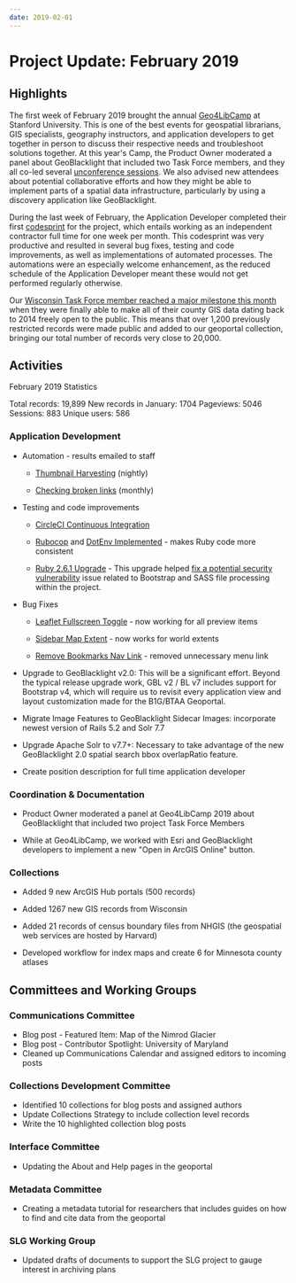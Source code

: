 ```yaml
---
date: 2019-02-01
---
```


# Project Update: February 2019

<!-- more -->

## Highlights

The first week of February 2019 brought the annual
[Geo4LibCamp](https://geo4libcamp2019.sched.com/) at Stanford
University. This is one of the best events for geospatial librarians,
GIS specialists, geography instructors, and application developers to
get together in person to discuss their respective needs and
troubleshoot solutions together. At this year's Camp, the Product Owner
moderated a panel about GeoBlacklight that included two Task Force
members, and they all co-led several [unconference
sessions](http://bit.ly/geo4libcamp2019-notes). We also advised
new attendees about potential collaborative efforts and how they might
be able to implement parts of a spatial data infrastructure,
particularly by using a discovery application like GeoBlacklight.

During the last week of February, the Application Developer completed
their first [codesprint](https://github.com/BTAA-Geospatial-Data-Project/geoportal/projects/6) for the project, which entails working as an independent contractor full time for one week per month. This codesprint was very productive and resulted in several bug fixes, testing and code improvements, as well as
implementations of automated processes. The automations were an
especially welcome enhancement, as the reduced schedule of the
Application Developer meant these would not get performed regularly
otherwise.

Our [Wisconsin Task Force member reached a major milestone this
month](https://twitter.com/UWRobinsonMap/status/1101500273841844224)
when they were finally able to make all of their county GIS data dating
back to 2014 freely open to the public. This means that over 1,200
previously restricted records were made public and added to our
geoportal collection, bringing our total number of records very close to
20,000.

## Activities

February 2019 Statistics

Total records: 19,899
New records in January: 1704
Pageviews: 5046
Sessions: 883 
Unique users: 586


### Application Development 

-   Automation - results emailed to staff

    -   [Thumbnail
        Harvesting](https://github.com/BTAA-Geospatial-Data-Project/geoportal/issues/165)
        (nightly)

    -   [Checking broken
        links](https://github.com/BTAA-Geospatial-Data-Project/geoportal/issues/164)
        (monthly)

-   Testing and code improvements

    -   [CircleCI Continuous
        Integration](https://github.com/BTAA-Geospatial-Data-Project/geoportal/issues/181)

    -   [Rubocop](https://github.com/BTAA-Geospatial-Data-Project/geoportal/tree/feature/rubocop)
        and [DotEnv
        Implemented](https://github.com/BTAA-Geospatial-Data-Project/geoportal/issues/185) -
        makes Ruby code more consistent

    -   [Ruby 2.6.1
        Upgrade](https://github.com/BTAA-Geospatial-Data-Project/geoportal/issues/183) -
        This upgrade helped [fix a potential security
        vulnerability](https://github.com/BTAA-Geospatial-Data-Project/geoportal/issues/182)
        issue related to Bootstrap and SASS file processing within the
        project.

-   Bug Fixes

    -   [Leaflet Fullscreen
        Toggle](https://github.com/BTAA-Geospatial-Data-Project/geoportal/issues/174) -
        now working for all preview items

    -   [Sidebar Map
        Extent](https://github.com/BTAA-Geospatial-Data-Project/geoportal/issues/175) -
        now works for world extents

    -   [Remove Bookmarks Nav
        Link](https://github.com/BTAA-Geospatial-Data-Project/geoportal/issues/161) -
        removed unnecessary menu link


-   Upgrade to GeoBlacklight v2.0: This will be a significant effort.
    Beyond the typical release upgrade work, GBL v2 / BL v7 includes
    support for Bootstrap v4, which will require us to revisit every
    application view and layout customization made for the B1G/BTAA
    Geoportal.

-   Migrate Image Features to GeoBlacklight Sidecar Images: incorporate
    newest version of Rails 5.2 and Solr 7.7

-   Upgrade Apache Solr to v7.7+: Necessary to take advantage of the new
    GeoBlacklight 2.0 spatial search bbox overlapRatio feature.


-   Create position description for full time application developer

### Coordination & Documentation

-   Product Owner moderated a panel at Geo4LibCamp 2019 about
    GeoBlacklight that included two project Task Force Members

-   While at Geo4LibCamp, we worked with Esri and GeoBlacklight
    developers to implement a new "Open in ArcGIS Online" button.

### Collections

-   Added 9 new ArcGIS Hub portals (500 records)

-   Added 1267 new GIS records from Wisconsin

-   Added 21 records of census boundary files from NHGIS (the geospatial
    web services are hosted by Harvard)

-   Developed workflow for index maps and create 6 for Minnesota county
    atlases

## Committees and Working Groups

### Communications Committee

-   Blog post - Featured Item: Map of the Nimrod Glacier 
-   Blog post - Contributor Spotlight: University of Maryland 
-   Cleaned up Communications Calendar and assigned editors to incoming posts

### Collections Development Committee

-   Identified 10 collections for blog posts and assigned authors
-   Update Collections Strategy to include collection level records
-   Write the 10 highlighted collection blog posts

### Interface Committee

-   Updating the About and Help pages in the geoportal

### Metadata Committee

-   Creating a metadata tutorial for researchers that includes guides on
    how to find and cite data from the geoportal

### SLG Working Group

-   Updated drafts of documents to support the SLG project to gauge
    interest in archiving plans

